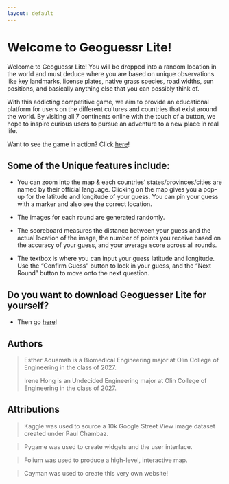 ```yaml
---
layout: default
---
```

# Welcome to Geoguessr Lite! 
 
Welcome to Geoguessr Lite! You will be dropped into a random location in the world and must deduce where you are based on unique observations like key landmarks, license plates, native grass species, road widths, sun positions, and basically anything else that you can possibly think of. 

With this addicting competitive game, we aim to provide an educational platform for users on the different cultures and countries that exist around the world. By visiting all 7 continents online with the touch of a button, we hope to inspire curious users to pursue an adventure to a new place in real life.

Want to see the game in action? Click [here](./another-page.html)!


## Some of the Unique features include: 

*   You can zoom into the map & each countries’ states/provinces/cities are named by their official language. Clicking on the map gives you a pop-up for the latitude and longitude of your guess. You can pin your guess with a marker and also see the correct location. 

*   The images for each round are generated randomly.

*   The scoreboard measures the distance between your guess and the actual location of the image, the number of points you receive based on the accuracy of your guess, and your average score across all rounds. 

*   The textbox is where you can input your guess latitude and longitude. Use the “Confirm Guess” button to lock in your guess, and the “Next Round” button to move onto the next question.

## Do you want to download Geoguesser Lite for yourself?
*   Then go [here](./download-yourself.html)!

## Authors 

> Esther Aduamah is a Biomedical Engineering major at Olin College of Engineering in the class of 2027. 
>
> Irene Hong is an Undecided Engineering major at Olin College of Engineering in the class of 2027. 

## Attributions

> Kaggle was used to source a 10k Google Street View image dataset created under Paul Chambaz.

>Pygame was used to create widgets and the user interface.

> Folium was used to produce a high-level, interactive map. 

> Cayman was used to create this very own website! 
